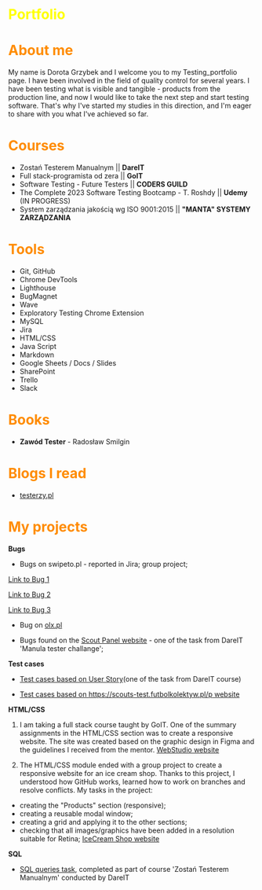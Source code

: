# <span style="color:yellow">Portfolio</span>

# <span style="color:darkorange">About me</span>

My name is Dorota Grzybek and I welcome you to my Testing_portfolio page. I have been involved in the field of quality control for several years. I have been testing what is visible and tangible - products from the production line, and now I would like to take the next step and start testing software. 
That's why I've started my studies in this direction, and I'm eager to share with you what I've achieved so far. 

# <span style="color:darkorange">Courses</span>

* Zostań Testerem Manualnym || **DareIT**
* Full stack-programista od zera || **GoIT**
* Software Testing - Future Testers || **CODERS GUILD**
* The Complete 2023 Software Testing Bootcamp - T. Roshdy || **Udemy** (IN PROGRESS)
* System zarządzania jakością wg ISO 9001:2015 || **"MANTA" SYSTEMY ZARZĄDZANIA**

# <span style="color:darkorange">Tools</span>

* Git, GitHub
* Chrome DevTools
* Lighthouse
* BugMagnet
* Wave
* Exploratory Testing Chrome Extension
* MySQL
* Jira
* HTML/CSS
* Java Script
* Markdown
* Google Sheets / Docs / Slides
* SharePoint
* Trello
* Slack

# <span style="color:darkorange">Books</span>

* **Zawód Tester** - Radosław Smilgin

# <span style="color:darkorange">Blogs I read</span>
* [testerzy.pl](https://testerzy.pl/baza-wiedzy)

# <span style="color:darkorange">My projects</span>

**Bugs**

* Bugs on swipeto.pl - reported in Jira; group project;

[Link to Bug 1](https://wannai.atlassian.net/browse/DIT-21?atlOrigin=eyJpIjoiNjM2OTc4ZTI1OWM0NDQ0ODg2Y2YzMGNhM2RhYjAzZjMiLCJwIjoiaiJ9)

[Link to Bug 2](https://wannai.atlassian.net/browse/DIT-22?atlOrigin=eyJpIjoiZWNiMWZjNzI0YjhkNDU2MGIyYmUwNTU1NmU5NzE5ZTgiLCJwIjoiaiJ9)

[Link to Bug 3](https://wannai.atlassian.net/browse/DIT-23?atlOrigin=eyJpIjoiODBhZDAyZDMxZmJjNGIzOWE5MTRjYWZkNGJmMjBlNzQiLCJwIjoiaiJ9)

* Bug on [olx.pl](https://docs.google.com/spreadsheets/d/195b36YxEdsoTa8BOzjNPJuLqZ7-TOKlbPq5Bf1RSGoQ/edit?usp=sharing)

* Bugs found on the [Scout Panel website](https://docs.google.com/spreadsheets/d/1m143gmU9jazLNHWggzEmDCwIIbsGCG0KRLmXKdVSU30/edit?usp=share_link) - one of the task from DareIT 'Manula tester challange'; 



**Test cases** 

* [Test cases based on User Story](https://docs.google.com/document/d/1fFdE1KnZJ-nLFe7W4zy4E3vifTVX8N_L-sNCw8gkdNI/edit?usp=sharing)(one of the task from DareIT course)

* [Test cases based on https://scouts-test.futbolkolektyw.pl/p website](https://docs.google.com/document/d/1LPuad6gzJqM9sk_o7gxxvYgToucPhwmjRhL799KzFJI/edit?usp=sharing)

**HTML/CSS**

1) I am taking a full stack course taught by GoIT. One of the summary assignments in the HTML/CSS section was to create a responsive website. The site was created based on the graphic design in Figma and the guidelines I received from the mentor. [WebStudio website](https://grzybkowa.github.io/goit-markup-hw-08-full-project-with-portfolio-page)

2) The HTML/CSS module ended with a group project to create a responsive website for an ice cream shop. Thanks to this project, I understood how GitHub works, learned how to work on branches and resolve conflicts. 
My tasks in the project: 
- creating the "Products" section (responsive);
- creating a reusable modal window;
- creating a grid and applying it to the other sections;
- checking that all images/graphics have been added in a resolution suitable for Retina; [IceCream Shop website](https://barteknr1.github.io/Projekt-grupowy/)

**SQL**

* [SQL queries task](https://docs.google.com/document/d/11JIdKpYd-8iNYZjjsgsXrVbgf3umSIgx4o8HRE0b8O4/edit?usp=sharing), completed as part of  course 'Zostań Testerem Manualnym' conducted by DareIT




